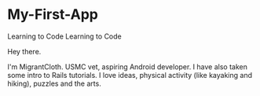# My-First-App
Learning to Code
Learning to Code

Hey there.

I'm MigrantCloth. USMC vet, aspiring Android developer. I have also taken some intro to Rails tutorials. 
I love ideas, physical activity (like kayaking and hiking), puzzles and the arts.

